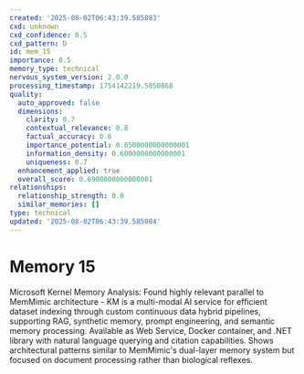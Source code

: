 ```yaml
---
created: '2025-08-02T06:43:39.585083'
cxd: unknown
cxd_confidence: 0.5
cxd_pattern: D
id: mem_15
importance: 0.5
memory_type: technical
nervous_system_version: 2.0.0
processing_timestamp: 1754142219.5850868
quality:
  auto_approved: false
  dimensions:
    clarity: 0.7
    contextual_relevance: 0.8
    factual_accuracy: 0.6
    importance_potential: 0.8500000000000001
    information_density: 0.6000000000000001
    uniqueness: 0.7
  enhancement_applied: true
  overall_score: 0.6900000000000001
relationships:
  relationship_strength: 0.0
  similar_memories: []
type: technical
updated: '2025-08-02T06:43:39.585084'
---
```


# Memory 15

Microsoft Kernel Memory Analysis: Found highly relevant parallel to MemMimic architecture - KM is a multi-modal AI service for efficient dataset indexing through custom continuous data hybrid pipelines, supporting RAG, synthetic memory, prompt engineering, and semantic memory processing. Available as Web Service, Docker container, and .NET library with natural language querying and citation capabilities. Shows architectural patterns similar to MemMimic's dual-layer memory system but focused on document processing rather than biological reflexes.